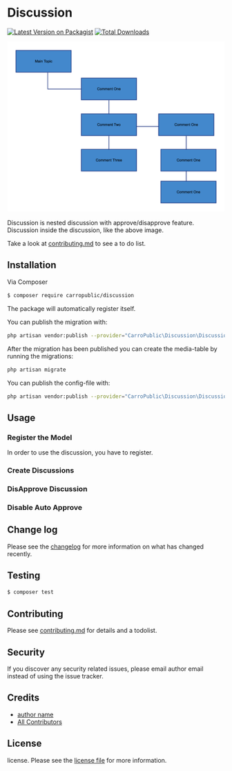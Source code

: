 # Discussion

[![Latest Version on Packagist][ico-version]][link-packagist]
[![Total Downloads][ico-downloads]][link-downloads]

![Overview explanation of how this package work with image.](example.png)

Discussion is nested discussion with approve/disapprove feature. Discussion inside the discussion, like the above image.

Take a look at [contributing.md](contributing.md) to see a to do list.

## Installation

Via Composer

``` bash
$ composer require carropublic/discussion
```

The package will automatically register itself.

You can publish the migration with:

```bash
php artisan vendor:publish --provider="CarroPublic\Discussion\DiscussionServiceProvider" --tag="migrations"
```

After the migration has been published you can create the media-table by running the migrations:

```bash
php artisan migrate
```

You can publish the config-file with:

```bash
php artisan vendor:publish --provider="CarroPublic\Discussion\DiscussionServiceProvider" --tag="config"
```

## Usage


### Register the Model

In order to use the discussion, you have to register.

### Create Discussions

### DisApprove Discussion

### Disable Auto Approve

## Change log

Please see the [changelog](changelog.md) for more information on what has changed recently.

## Testing

``` bash
$ composer test
```

## Contributing

Please see [contributing.md](contributing.md) for details and a todolist.

## Security

If you discover any security related issues, please email author email instead of using the issue tracker.

## Credits

- [author name][link-author]
- [All Contributors][link-contributors]

## License

license. Please see the [license file](license.md) for more information.

[ico-version]: https://img.shields.io/packagist/v/carropublic/discussion.svg?style=flat-square
[ico-downloads]: https://img.shields.io/packagist/dt/carropublic/discussion.svg?style=flat-square
[ico-travis]: https://img.shields.io/travis/carropublic/discussion/master.svg?style=flat-square
[ico-styleci]: https://styleci.io/repos/12345678/shield

[link-packagist]: https://packagist.org/packages/carropublic/discussion
[link-downloads]: https://packagist.org/packages/carropublic/discussion
[link-author]: https://github.com/carropublic
[link-contributors]: ../../contributors]